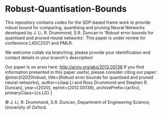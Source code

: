 # Robust-Quantisation-Bounds

This repository contains codes for the SDP-based frame work to provide robust bound for comparing, quantising and pruning Neural Networks developed by J. Li, R. Drummond, S.R. Duncan in 'Robust error bounds for quantised and pruned neural networks'. This paper is under review for conference L4DC2021 and PMLR.

We welcome collab via branching; please provide your identification and contact details in your branch's description!

Our paper is on arxiv here: http://arxiv.org/abs/2012.00138
If you find information presented in this paper useful, please consider citing our paper:
@misc{li2020robust,
      title={Robust error bounds for quantised and pruned neural networks}, 
      author={Jiaqi Li and Ross Drummond and Stephen R. Duncan},
      year={2020},
      eprint={2012.00138},
      archivePrefix={arXiv},
      primaryClass={cs.LG}
}

© J. Li, R. Drummond, S.R. Duncan, Department of Engineering Science, University of Oxford.
